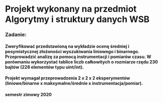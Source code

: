 # Projekt wykonany na przedmiot Algorytmy i struktury danych WSB 

### Zadanie:
#### Zweryfikować przedstawioną na wykładzie ocenę średniej i pesymistycznej złożoności wyszukiwania liniowego i binarnego. Przeprowadzić analizę za pomocą instrumentacji i pomiarów czasu. W porównaniu wykorzystać tablice liczb całkowitych o rozmiarze rzędu 230 bajtów (228 elementów typu uint/int).
#### Projekt wymagał przeprowadzenia 2 x 2 x 2 eksperymentów (liniowe/binarne x maksymalne/średnie x instrumentacja/pomiar).

#### semestr zimowy 2020
